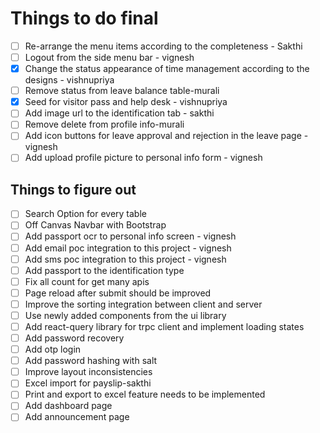 # Things to do final

- [ ] Re-arrange the menu items according to the completeness - Sakthi
- [ ] Logout from the side menu bar - vignesh
- [X] Change the status appearance of time management according to the designs - vishnupriya
- [ ] Remove status from leave balance table-murali
- [X] Seed for visitor pass and help desk - vishnupriya
- [ ] Add image url to the identification tab - sakthi
- [ ] Remove delete from profile info-murali
- [ ] Add icon buttons for leave approval and rejection in the leave page - vignesh
- [ ] Add upload profile picture to personal info form - vignesh

## Things to figure out

- [ ] Search Option for every table
- [ ] Off Canvas Navbar with Bootstrap
- [ ] Add passport ocr to personal info screen - vignesh
- [ ] Add email poc integration to this project - vignesh
- [ ] Add sms poc integration to this project - vignesh
- [ ] Add passport to the identification type
- [ ] Fix all count for get many apis
- [ ] Page reload after submit should be improved
- [ ] Improve the sorting integration between client and server
- [ ] Use newly added components from the ui library
- [ ] Add react-query library for trpc client and implement loading states
- [ ] Add password recovery
- [ ] Add otp login
- [ ] Add password hashing with salt
- [ ] Improve layout inconsistencies
- [ ] Excel import for payslip-sakthi
- [ ] Print and export to excel feature needs to be implemented
- [ ] Add dashboard page
- [ ] Add announcement page
